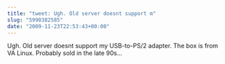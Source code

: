 ```yaml
---
title: "tweet: Ugh. Old server doesnt support m"
slug: "5990382585"
date: "2009-11-23T22:53:43+00:00"
---
```

Ugh. Old server doesnt support my USB-to-PS/2 adapter. The box is from VA Linux. Probably sold in the late 90s...